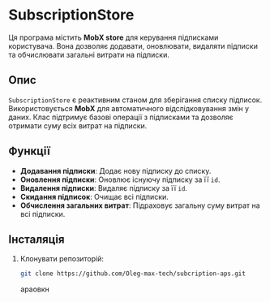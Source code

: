 # SubscriptionStore

Ця програма містить **MobX store** для керування підписками користувача. Вона дозволяє додавати, оновлювати, видаляти підписки та обчислювати загальні витрати на підписки.

## Опис

`SubscriptionStore` є реактивним станом для зберігання списку підписок. Використовується **MobX** для автоматичного відслідковування змін у даних. Клас підтримує базові операції з підписками та дозволяє отримати суму всіх витрат на підписки.

## Функції

- **Додавання підписки**: Додає нову підписку до списку.
- **Оновлення підписки**: Оновлює існуючу підписку за її `id`.
- **Видалення підписки**: Видаляє підписку за її `id`.
- **Скидання підписок**: Очищає всі підписки.
- **Обчислення загальних витрат**: Підраховує загальну суму витрат на всі підписки.

## Інсталяція

1. Клонувати репозиторій:
   ```bash
   git clone https://github.com/Oleg-max-tech/subcription-aps.git
   ```
   араовкн
